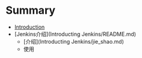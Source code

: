 # Summary

* [Introduction](README.md)
* [Jenkins介绍](Introducting Jenkins/README.md)
   * [介绍](Introducting Jenkins/jie_shao.md)
   * 使用


